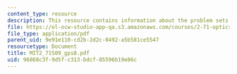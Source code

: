 ```yaml
---
content_type: resource
description: This resource contains information about the problem sets of the course.
file: https://ol-ocw-studio-app-qa.s3.amazonaws.com/courses/2-71-optics-spring-2009/96868c3f9d5fc313bdcf85596b19e86c_MIT2_71S09_gps8.pdf
file_type: application/pdf
parent_uid: 9e91e110-cd2b-2d2c-0492-a5b581ce5547
resourcetype: Document
title: MIT2_71S09_gps8.pdf
uid: 96868c3f-9d5f-c313-bdcf-85596b19e86c
---
```

